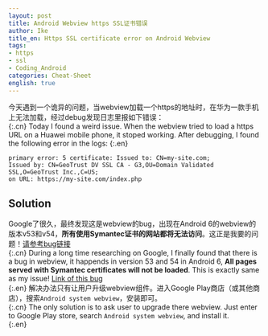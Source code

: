 ```yaml
---
layout: post
title: Android Webview https SSL证书错误
author: Ike
title_en: Https SSL certificate error on Android Webview
tags:
- https
- ssl
- Coding_Android
categories: Cheat-Sheet
english: true
---
```



今天遇到一个诡异的问题，当webview加载一个https的地址时，在华为一款手机上无法加载，经过debug发现日志里报如下错误：  
{:.cn}
Today I found a weird issue. When the webview tried to load a https URL on a Huawei mobile phone, it stoped working. After debugging, I found the following error in the logs:
{:.en}
```
primary error: 5 certificate: Issued to: CN=my-site.com;
Issued by: CN=GeoTrust DV SSL CA - G3,OU=Domain Validated SSL,O=GeoTrust Inc.,C=US;
on URL: https://my-site.com/index.php
```

## Solution
Google了很久，最终发现这是webview的bug，出现在Android 6的webview的版本v53和v54，**所有使用Symantec证书的网站都将无法访问**。这正是我要的问题！[请参考bug链接](https://www.chromium.org/developers/androidwebview/webview-ct-bug)  
{:.cn}
During a long time researching on Google, I finally found that there is a bug in webview, it happends in version 53 and 54 in Android 6, **All pages served with Symantec certificates will not be loaded**. This is exactly same as my issue! [Link of this bug](https://www.chromium.org/developers/androidwebview/webview-ct-bug)  
{:.en}
解决办法只有让用户升级webview组件。进入Google Play商店（或其他商店），搜索``Android system webview``，安装即可。  
{:.cn}
The only solution is to ask user to upgrade there webview. Just enter to Google Play store, search ``Android system webview``, and install it.  
{:.en}